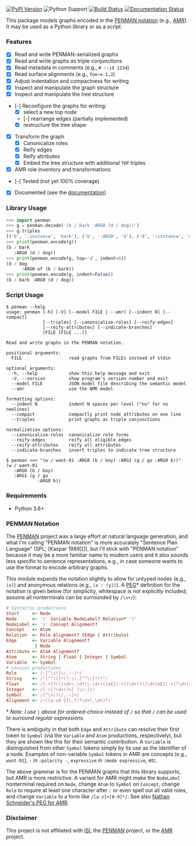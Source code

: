 
[![PyPI Version](https://img.shields.io/pypi/v/penman.svg)](https://pypi.org/project/Penman/)
![Python Support](https://img.shields.io/pypi/pyversions/penman.svg)
[![Build Status](https://travis-ci.org/goodmami/penman.svg?branch=develop)](https://travis-ci.org/goodmami/penman)
[![Documentation Status](https://readthedocs.org/projects/penman/badge/?version=latest)](https://penman.readthedocs.io/en/latest/?badge=latest)


This package models graphs encoded in the [PENMAN
notation](#penman-notation) (e.g., [AMR][]). It may be used as a
Python library or as a script.


### Features

- [x] Read and write PENMAN-serialized graphs
- [x] Read and write graphs as triple conjunctions
- [x] Read metadata in comments (e.g., `# ::id 1234`)
- [x] Read surface alignments (e.g., `foo~e.1,2`)
- [x] Adjust indentation and compactness for writing
- [x] Inspect and manipulate the graph structure
- [x] Inspect and manipulate the tree structure
- [-] Reconfigure the graphs for writing:
  - [x] select a new top node
  - [-] rearrange edges (partially implemented)
  - [x] restructure the tree shape
- [x] Transform the graph
  - [x] Canonicalize roles
  - [x] Reify edges
  - [x] Reify attributes
  - [x] Embed the tree structure with additional `TOP` triples
- [x] AMR role inventory and transformations
- [-] Tested (not yet 100% coverage)
- [x] Documented (see the [documentation][])


### Library Usage

```python
>>> import penman
>>> g = penman.decode('(b / bark :ARG0 (d / dog))')
>>> g.triples
[('b', ':instance', 'bark'), ('b', ':ARG0', 'd'), ('d', ':instance', 'dog')]
>>> print(penman.encode(g))
(b / bark
   :ARG0 (d / dog))
>>> print(penman.encode(g, top='d', indent=6))
(d / dog
      :ARG0-of (b / bark))
>>> print(penman.encode(g, indent=False))
(b / bark :ARG0 (d / dog))
```


### Script Usage

```console
$ penman --help
usage: penman [-h] [-V] [--model FILE | --amr] [--indent N] [--compact]
              [--triples] [--canonicalize-roles] [--reify-edges]
              [--reify-attributes] [--indicate-branches]
              [FILE [FILE ...]]

Read and write graphs in the PENMAN notation.

positional arguments:
  FILE                  read graphs from FILEs instead of stdin

optional arguments:
  -h, --help            show this help message and exit
  -V, --version         show program's version number and exit
  --model FILE          JSON model file describing the semantic model
  --amr                 use the AMR model

formatting options:
  --indent N            indent N spaces per level ("no" for no newlines)
  --compact             compactly print node attributes on one line
  --triples             print graphs as triple conjunctions

normalization options:
  --canonicalize-roles  canonicalize role forms
  --reify-edges         reify all eligible edges
  --reify-attributes    reify all attributes
  --indicate-branches   insert triples to indicate tree structure

$ penman <<< "(w / want-01 :ARG0 (b / boy) :ARG1 (g / go :ARG0 b))"
(w / want-01
   :ARG0 (b / boy)
   :ARG1 (g / go
            :ARG0 b))
```


### Requirements

- Python 3.6+


### PENMAN Notation

The [PENMAN][] project was a large effort at natural language generation,
and what I'm calling "PENMAN notation" is more accurately "Sentence Plan
Language" (SPL; [Kaspar 1989][]), but I'll stick with "PENMAN notation"
because it may be a more familiar name to modern users and it also sounds
less specific to sentence representations, e.g., in case someone wants to
use the format to encode arbitrary graphs.

This module expands the notation slightly to allow for untyped nodes
(e.g., `(x)`) and anonymous relations (e.g., `(x : (y))`). A [PEG][]\*
definition for the notation is given below (for simplicity, whitespace
is not explicitly included; assume all nonterminals can be surrounded
by `/\s+/`):

```ruby
# Syntactic productions
Start     <- Node
Node      <- '(' Variable NodeLabel? Relation* ')'
NodeLabel <- '/' Concept Alignment?
Concept   <- Atom
Relation  <- Role Alignment? (Edge | Attribute)
Edge      <- Variable Alignment?
           | Node
Attribute <- Atom Alignment?
Atom      <- String | Float | Integer | Symbol
Variable  <- Symbol
# Lexical productions
Role      <- /:[^\s()\/,:~]*/
String    <- /"[^"\\]*(?:\\.[^"\\]*)*"/
Float     <- /[-+]?(((\d+\.\d*|\.\d+)([eE][-+]?\d+)?)|\d+[eE][-+]?\d+)/
Integer   <- /[-+]?\d+(?=[ )\/:])/
Symbol    <- /[^\s()\/,:~]+/
Alignment <- /~([a-zA-Z]\.?)?\d+(,\d+)*/
```

\* *Note: I use `|` above for ordered-choice instead of `/` so that `/`
can be used to surround regular expressions.*

There is ambiguity in that both `Edge` and `Attribute` can resolve
their first token to `Symbol` (via the `Variable` and `Atom`
productions, respectively), but they are shown like this for their
semantic contribution. A `Variable` is distinguished from other
`Symbol` tokens simply by its use as the identifier of a node.
Examples of non-variable `Symbol` tokens in AMR are concepts (e.g.,
`want-01`), `-` in `:polarity -`, `expressive` in `:mode expressive`,
etc.

The above grammar is for the PENMAN graphs that this library supports,
but AMR is more restrictive.  A variant for AMR might make the
`NodeLabel` nonterminal required on `Node`, change `Atom` to `Symbol`
on `Concept`, change `Role` to require at least one character after
`:` or even spell out all valid roles, and change `Variable` to a form
like `/[a-z]+[0-9]*/`. See also [Nathan Schneider's PEG for
AMR](https://github.com/nschneid/amr-hackathon/blob/master/src/amr.peg).


### Disclaimer

This project is not affiliated with [ISI], the [PENMAN] project, or the
[AMR] project.

[PENMAN]: http://www.isi.edu/natural-language/penman/penman.html
[AMR]: http://amr.isi.edu/
[Kasper 1989]: http://www.aclweb.org/anthology/H89-1022
[PEG]: https://en.wikipedia.org/wiki/Parsing_expression_grammar
[ISI]: http://isi.edu/

[documentation]: https://penman.readthedocs.io/
